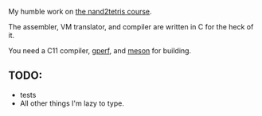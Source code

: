 My humble work on [the nand2tetris course](https://www.nand2tetris.org/).

The assembler, VM translator, and compiler are written in C for the heck of it.

You need a C11 compiler, [gperf](https://www.gnu.org/software/gperf/), and [meson](https://mesonbuild.com/) for building.

## TODO:
* tests
* All other things I'm lazy to type.
